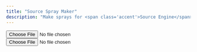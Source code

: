 ```yaml
---
title: "Source Spray Maker"
description: "Make sprays for <span class='accent'>Source Engine</span> games."
---
```


<link rel='stylesheet' href='/scss/zalgo.css'>

<input id='input' type='file' oninput='saveSpray()'>
<input id='input' type='file' oninput='test()'>
<!--div style='width: 100%' class='center'>
	<button style='margin-bottom: 0' class='btn' type='button' onclick='open()'>Choose File</button>
</div>-->

<script type="module" src='/js/spray.js'></script>
